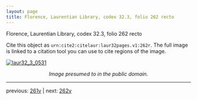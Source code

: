 ```yaml
---
layout: page
title: Florence, Laurentian Library, codex 32.3, folio 262 recto
---
```


Florence, Laurentian Library, codex 32.3, folio 262 recto

Cite this object as `urn:cite2:citelaur:laur32pages.v1:262r`.  The full image is linked to a citation tool you can use to cite regions of the image.

[![laur32_3_0531](http://www.homermultitext.org/iipsrv?IIIF=/project/homer/pyramidal/deepzoom/citelaur/laur32imgs/v1/laur32_3_0531.tif/full/800,/0/default.jpg)](http://www.homermultitext.org/ict2/?urn=urn:cite2:citelaur:laur32imgs.v1:laur32_3_0531) 

<p style="text-align: center; font-style: italic;">Image presumed to in the public domain.</p>

---

previous: [261v](../261v/) | next: [262v](../262v/)